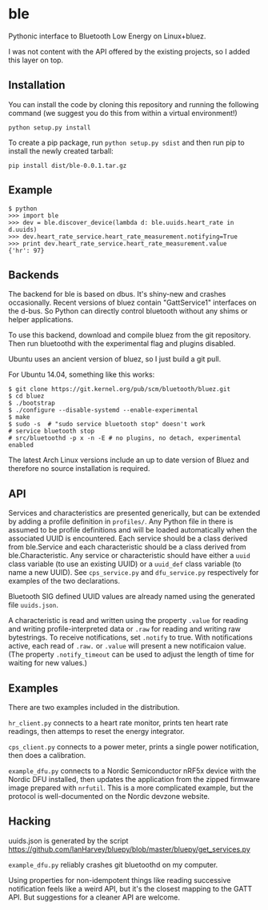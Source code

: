 ble
===

Pythonic interface to Bluetooth Low Energy on Linux+bluez.

I was not content with the API offered by the existing projects, so I
added this layer on top.

Installation
------------

You can install the code by cloning this repository and running the following
command (we suggest you do this from within a virtual environment!)

```python setup.py install```

To create a pip package, run `python setup.py sdist` and then run pip to
install the newly created tarball:

```pip install dist/ble-0.0.1.tar.gz```

Example
-------

```
$ python
>>> import ble
>>> dev = ble.discover_device(lambda d: ble.uuids.heart_rate in d.uuids)
>>> dev.heart_rate_service.heart_rate_measurement.notifying=True
>>> print dev.heart_rate_service.heart_rate_measurement.value
{'hr': 97}
```

Backends
--------

The backend for ble is based on dbus.  It's  shiny-new and crashes
occasionally. Recent versions of bluez contain "GattService1"
interfaces on the d-bus. So Python can directly control bluetooth
without any shims or helper applications.

To use this backend, download and compile bluez from the git repository.
Then run bluetoothd with the experimental flag and plugins disabled.

Ubuntu uses an ancient version of bluez, so I just build a git
pull.

For Ubuntu 14.04, something like this works:

```
$ git clone https://git.kernel.org/pub/scm/bluetooth/bluez.git
$ cd bluez
$ ./bootstrap
$ ./configure --disable-systemd --enable-experimental
$ make
$ sudo -s  # "sudo service bluetooth stop" doesn't work
# service bluetooth stop 
# src/bluetoothd -p x -n -E # no plugins, no detach, experimental enabled
```

The latest Arch Linux versions include an up to date version of Bluez and
therefore no source installation is required.

API
---

Services and characteristics are presented generically, but can be
extended by adding a profile definition in `profiles/`. Any Python
file in there is assumed to be profile definitions and will be loaded
automatically when the associated UUID is encountered. Each service
should be a class derived from ble.Service and each characteristic
should be a class derived from ble.Characteristic. Any service or
characteristic should have either a `uuid` class variable (to use an
existing UUID) or a `uuid_def` class variable (to name a new
UUID). See `cps_service.py` and `dfu_service.py` respectively for
examples of the two declarations.

Bluetooth SIG defined UUID values are already named using the
generated file `uuids.json`.

A characteristic is read and written using the property `.value` for
reading and writing profile-interpreted data or `.raw` for reading and
writing raw bytestrings. To receive notifications, set `.notify` to
true.  With notifications active, each read of `.raw.` or `.value`
will present a new notificaion value. (The property `.notify_timeout`
can be used to adjust the length of time for waiting for new values.)

Examples
--------

There are two examples included in the distribution.

`hr_client.py` connects to a heart rate monitor, prints ten heart rate readings, then attemps to reset the energy integrator.

`cps_client.py` connects to a power meter, prints a single power
notification, then does a calibration.

`example_dfu.py` connects to a Nordic Semiconductor nRF5x device with
the Nordic DFU installed, then updates the application from the zipped
firmware image prepared with `nrfutil`. This is a more complicated
example, but the protocol is well-documented on the Nordic devzone
website.

Hacking
-------

uuids.json is generated by the script https://github.com/IanHarvey/bluepy/blob/master/bluepy/get_services.py

`example_dfu.py` reliably crashes git bluetoothd on my computer.

Using properties for non-idempotent things like reading successive
notification feels like a weird API, but it's the closest mapping to
the GATT API. But suggestions for a cleaner API are welcome.
